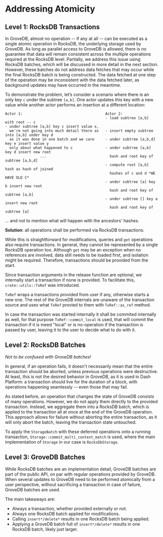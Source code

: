 # Addressing Atomicity

## Level 1: RocksDB Transactions

In GroveDB, almost no operation -- if any at all -- can be executed as a single atomic
operation in RocksDB, the underlying storage used by GroveDB. As long as parallel access
to GroveDB is allowed, there is no guarantee that data will remain consistent across the
multiple operations required at the RocksDB level. Partially, we address this issue using
RocksDB batches, which will be discussed in more detail in the next section. However,
these batches do not address data fetches that may occur while the final RocksDB batch is
being constructed. The data fetched at one step of the operation may be inconsistent with
the data fetched later, as background updates may have occurred in the meantime.

To demonstrate the problem, let’s consider a scenario where there is an only key `c`
under the subtree `[a,b]`. One actor updates this key with a new value while another actor
performs an insertion at a different location:

```
Actor 1:                                      Actor 2:
                                              - load subtree [a,b] with root -- c
- under subtree [a,b] key c insert value x,
  we're not going into much detail there as   - insert empty subtree into [a,b] under key d
  as it was done in one batch and we care     - under subtree [a,b,d] key e insert value y
  only about what happened to c               - under subtree [a,b] key d insert new root
                ...                             hash and root key of subtree [a,b,d]
                                              - compute root [a,b] hash as hash of joined
                                                hashes of c and d *WE HAVE OLD C*
                                              - under subtree [a] key b insert new root
                                                hash and root key of subtree [a,b]
                                              - under subtree [] key a insert new root
                                                hash and root key of subtree [a]
```

... and not to mention what will happen with the ancestors' hashes.

__Solution__: all operations shall be performed via RocksDB transactions.

While this is straightforward for modifications, queries and `get` operations also require
transactions. In general, they cannot be represented by a single RocksDB operation too.
Although `get` may be an exception when no references are involved, data still needs to be
loaded first, and isolation might be required. Therefore, transactions should be provided
from the start.

Since transaction arguments in the release function are optional, we internally start a
transaction if none is provided. To facilitate this, `crate::utils::TxRef` was introduced.

`TxRef` wraps a transactions provided from user if any, otherwise starts a new one. The
rest of the GroveDB internals are unaware of the transaction source and uses what `TxRef`
provied to them with `TxRef::as_ref` method.

In case the transaction was started internally it shall be commited internally as well,
for that purpose `TxRef::commit_local` is used, that will commit the transaction if it is
ineed "local" or is no-operation if the transaction is passed by user, leaving it to the
user to decide what to do with it.

## Level 2: RocksDB Batches

_Not to be confused with GroveDB batches!_

In general, if an operation fails, it doesn't necessarily mean that the entire transaction
should be aborted, unless previous operations were destructive. At least, this is not the
desired behavior in GroveDB, as it is used in Dash Platform: a transaction should live
for the duration of a block, with operations happening seamlessly -- even those that
may fail.

As stated before, an operation that changes the state of GroveDB consists of many
operations. However, we do not apply them directly to the provided transaction. Instead,
we aggregate them into a RocksDB batch, which is applied to the transaction all at once
at the end of the GroveDB operation. This approach allows for failure without aborting
the entire transaction, as it will only abort the batch, leaving the transaction state
untouched.

To apply the `StorageBatch` with these deferred operations onto a running transaction,
`Storage::commit_multi_context_match` is used, where the main implementation of `Storage`
in our case is `RocksDbStorage`.

## Level 3: GroveDB Batches

While RocksDB batches are an implementation detail, GroveDB batches are part of the public
API, on par with regular operations provided by GroveDB. When several updates to GroveDB
need to be performed atomically from a user perspective, without sacrificing a transaction
in case of failure, GroveDB batches are used.

The main takeaways are:

- Always a transaction, whether provided externally or not.
- Always one RocksDB batch applied for modifications.
- Calling `insert*/delete*` results in one RocksDB batch being applied.
- Applying a GroveDB batch full of `insert*/delete*` results in one RocksDB batch, likely
  just larger.
